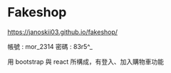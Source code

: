 # Fakeshop

https://janoskii03.github.io/fakeshop/

帳號 : mor_2314
密碼 : 83r5^_

用 bootstrap 與 react 所構成，有登入、加入購物車功能
